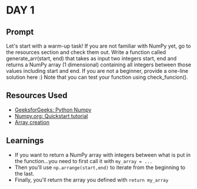 # DAY 1

## Prompt
Let's start with a warm-up task! If you are not familiar with NumPy yet, go to the resources section and check them out.
Write a function called generate_arr(start, end) that takes as input two integers start, end and returns a NumPy array (1 dimensional) containing all integers between those values including start and end. If you are not a beginner, provide a one-line solution here :) Note that you can test your function using check_funcion().

## Resources Used
* [GeeksforGeeks: Python Numpy](https://www.geeksforgeeks.org/python-numpy/?ref=lbp)
* [Numpy.org: Quickstart tutorial](https://numpy.org/doc/stable/user/quickstart.html)
* [Array creation](https://numpy.org/doc/stable/user/quickstart.html#array-creation)

## Learnings
* If you want to return a NumPy array with integers between what is put in the function...you need to first call it with `my_array = ...`
* Then you'll use `np.arrange(start,end)` to iterate from the beginning to the last.
* Finally, you'll return the array you defined with `return my_array`


